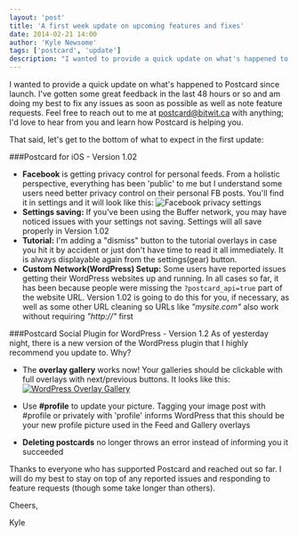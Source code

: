 ```yaml
---
layout: 'post'
title: 'A first week update on upcoming features and fixes'
date: 2014-02-21 14:00
author: 'Kyle Newsome'
tags: ['postcard', 'update']
description: "I wanted to provide a quick update on what's happened to Postcard since launch"
---
```


I wanted to provide a quick update on what's happened to Postcard since launch. I've gotten some great feedback in the last
48 hours or so and am doing my best to fix any issues as soon as possible as well as note feature requests. Feel free to reach
out to me at [postcard@bitwit.ca](mailto:postcard@bitwit.ca) with anything; I'd love to hear from you and learn how Postcard is helping you.

That said, let's get to the bottom of what to expect in the first update:

###Postcard for iOS - Version 1.02

- **Facebook** is getting privacy control for personal feeds. From a holistic perspective, everything has been 'public' to
me but I understand some users need better privacy control on their personal FB posts. You'll find it in settings
and it will look like this:
![Facebook privacy settings](https://s3.amazonaws.com/postcard-social/facebook-postcard-privacy.jpg)
- **Settings saving:** If you've been using the Buffer network, you may have noticed issues with your settings not saving. Settings will all
save properly in Version 1.02
- **Tutorial:** I'm adding a "dismiss" button to the tutorial overlays in case you hit it by accident or just don't have time to read
it all immediately. It is always displayable again from the settings(gear) button.
- **Custom Network(WordPress) Setup:** Some users have reported issues getting their WordPress websites up and running. In all cases so far, it has been because
people were missing the `?postcard_api=true` part of the website URL. Version 1.02 is going to do this for you,
if necessary, as well as some other URL cleaning so URLs like *"mysite.com"* also work without requiring *"http://"* first

###Postcard Social Plugin for WordPress - Version 1.2
As of yesterday night, there is a new version of the WordPress plugin that I highly recommend you update to. Why?

- The **overlay gallery** works now! Your galleries should be clickable with full overlays with next/previous
buttons. It looks like this:
<br />[![WordPress Overlay Gallery](https://s3.amazonaws.com/postcard-social/postcard-gallery-small.jpg)](https://s3.amazonaws.com/postcard-social/postcard-gallery-large.jpg)

- Use **#profile** to update your picture. Tagging your image post with #profile or privately with 'profile' informs WordPress
that this should be your new profile picture used in the Feed and Gallery overlays
- **Deleting postcards** no longer throws an error instead of informing you it succeeded

Thanks to everyone who has supported Postcard and reached out so far. I will do my best to stay on top of any reported
issues and responding to feature requests (though some take longer than others).

Cheers,

Kyle